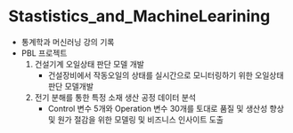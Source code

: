 # Stastistics_and_MachineLearining
- 통계학과 머신러닝 강의 기록
- PBL 프로젝트
  1. 건설기계 오일상태 판단 모델 개발
     - 건설장비에서 작동오일의 상태를 실시간으로 모니터링하기 위한 오일상태판단 모델개발
  2. 전기 분해를 통한 특정 소재 생산 공정 데이터 분석
     - Control 변수 5개와 Operation 변수 30개를 토대로 품질 및 생산성 향상 및 원가 절감을 위한 모델링 및 비즈니스 인사이트 도출

